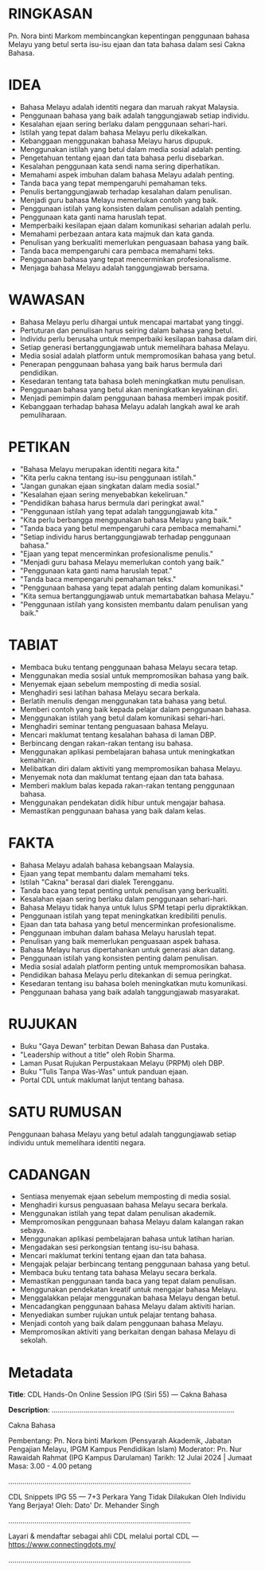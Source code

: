 # RINGKASAN
Pn. Nora binti Markom membincangkan kepentingan penggunaan bahasa Melayu yang betul serta isu-isu ejaan dan tata bahasa dalam sesi Cakna Bahasa.

# IDEA
- Bahasa Melayu adalah identiti negara dan maruah rakyat Malaysia.
- Penggunaan bahasa yang baik adalah tanggungjawab setiap individu.
- Kesalahan ejaan sering berlaku dalam penggunaan sehari-hari.
- Istilah yang tepat dalam bahasa Melayu perlu dikekalkan.
- Kebanggaan menggunakan bahasa Melayu harus dipupuk.
- Menggunakan istilah yang betul dalam media sosial adalah penting.
- Pengetahuan tentang ejaan dan tata bahasa perlu disebarkan.
- Kesalahan penggunaan kata sendi nama sering diperhatikan.
- Memahami aspek imbuhan dalam bahasa Melayu adalah penting.
- Tanda baca yang tepat mempengaruhi pemahaman teks.
- Penulis bertanggungjawab terhadap kesalahan dalam penulisan.
- Menjadi guru bahasa Melayu memerlukan contoh yang baik.
- Penggunaan istilah yang konsisten dalam penulisan adalah penting.
- Penggunaan kata ganti nama haruslah tepat.
- Memperbaiki kesilapan ejaan dalam komunikasi seharian adalah perlu.
- Memahami perbezaan antara kata majmuk dan kata ganda.
- Penulisan yang berkualiti memerlukan penguasaan bahasa yang baik.
- Tanda baca mempengaruhi cara pembaca memahami teks.
- Penggunaan bahasa yang tepat mencerminkan profesionalisme.
- Menjaga bahasa Melayu adalah tanggungjawab bersama.

# WAWASAN
- Bahasa Melayu perlu dihargai untuk mencapai martabat yang tinggi.
- Pertuturan dan penulisan harus seiring dalam bahasa yang betul.
- Individu perlu berusaha untuk memperbaiki kesilapan bahasa dalam diri.
- Setiap generasi bertanggungjawab untuk memelihara bahasa Melayu.
- Media sosial adalah platform untuk mempromosikan bahasa yang betul.
- Penerapan penggunaan bahasa yang baik harus bermula dari pendidikan.
- Kesedaran tentang tata bahasa boleh meningkatkan mutu penulisan.
- Penggunaan bahasa yang betul akan meningkatkan keyakinan diri.
- Menjadi pemimpin dalam penggunaan bahasa memberi impak positif.
- Kebanggaan terhadap bahasa Melayu adalah langkah awal ke arah pemuliharaan.

# PETIKAN
- "Bahasa Melayu merupakan identiti negara kita."
- "Kita perlu cakna tentang isu-isu penggunaan istilah."
- "Jangan gunakan ejaan singkatan dalam media sosial."
- "Kesalahan ejaan sering menyebabkan kekeliruan."
- "Pendidikan bahasa harus bermula dari peringkat awal."
- "Penggunaan istilah yang tepat adalah tanggungjawab kita."
- "Kita perlu berbangga menggunakan bahasa Melayu yang baik."
- "Tanda baca yang betul mempengaruhi cara pembaca memahami."
- "Setiap individu harus bertanggungjawab terhadap penggunaan bahasa."
- "Ejaan yang tepat mencerminkan profesionalisme penulis."
- "Menjadi guru bahasa Melayu memerlukan contoh yang baik."
- "Penggunaan kata ganti nama haruslah tepat."
- "Tanda baca mempengaruhi pemahaman teks."
- "Penggunaan bahasa yang tepat adalah penting dalam komunikasi."
- "Kita semua bertanggungjawab untuk memartabatkan bahasa Melayu."
- "Penggunaan istilah yang konsisten membantu dalam penulisan yang baik."

# TABIAT
- Membaca buku tentang penggunaan bahasa Melayu secara tetap.
- Menggunakan media sosial untuk mempromosikan bahasa yang baik.
- Menyemak ejaan sebelum memposting di media sosial.
- Menghadiri sesi latihan bahasa Melayu secara berkala.
- Berlatih menulis dengan menggunakan tata bahasa yang betul.
- Memberi contoh yang baik kepada pelajar dalam penggunaan bahasa.
- Menggunakan istilah yang betul dalam komunikasi sehari-hari.
- Menghadiri seminar tentang penguasaan bahasa Melayu.
- Mencari maklumat tentang kesalahan bahasa di laman DBP.
- Berbincang dengan rakan-rakan tentang isu bahasa.
- Menggunakan aplikasi pembelajaran bahasa untuk meningkatkan kemahiran.
- Melibatkan diri dalam aktiviti yang mempromosikan bahasa Melayu.
- Menyemak nota dan maklumat tentang ejaan dan tata bahasa.
- Memberi maklum balas kepada rakan-rakan tentang penggunaan bahasa.
- Menggunakan pendekatan didik hibur untuk mengajar bahasa.
- Memastikan penggunaan bahasa yang baik dalam kelas.

# FAKTA
- Bahasa Melayu adalah bahasa kebangsaan Malaysia.
- Ejaan yang tepat membantu dalam memahami teks.
- Istilah "Cakna" berasal dari dialek Terengganu.
- Tanda baca yang tepat penting untuk penulisan yang berkualiti.
- Kesalahan ejaan sering berlaku dalam penggunaan sehari-hari.
- Bahasa Melayu tidak hanya untuk lulus SPM tetapi perlu dipraktikkan.
- Penggunaan istilah yang tepat meningkatkan kredibiliti penulis.
- Ejaan dan tata bahasa yang betul mencerminkan profesionalisme.
- Penggunaan imbuhan dalam bahasa Melayu haruslah tepat.
- Penulisan yang baik memerlukan penguasaan aspek bahasa.
- Bahasa Melayu harus dipertahankan untuk generasi akan datang.
- Penggunaan istilah yang konsisten penting dalam penulisan.
- Media sosial adalah platform penting untuk mempromosikan bahasa.
- Pendidikan bahasa Melayu perlu ditekankan di semua peringkat.
- Kesedaran tentang isu bahasa boleh meningkatkan mutu komunikasi.
- Penggunaan bahasa yang baik adalah tanggungjawab masyarakat.

# RUJUKAN
- Buku "Gaya Dewan" terbitan Dewan Bahasa dan Pustaka.
- "Leadership without a title" oleh Robin Sharma.
- Laman Pusat Rujukan Perpustakaan Melayu (PRPM) oleh DBP.
- Buku "Tulis Tanpa Was-Was" untuk panduan ejaan.
- Portal CDL untuk maklumat lanjut tentang bahasa.

# SATU RUMUSAN
Penggunaan bahasa Melayu yang betul adalah tanggungjawab setiap individu untuk memelihara identiti negara.

# CADANGAN
- Sentiasa menyemak ejaan sebelum memposting di media sosial.
- Menghadiri kursus penguasaan bahasa Melayu secara berkala.
- Menggunakan istilah yang tepat dalam penulisan akademik.
- Mempromosikan penggunaan bahasa Melayu dalam kalangan rakan sebaya.
- Menggunakan aplikasi pembelajaran bahasa untuk latihan harian.
- Mengadakan sesi perkongsian tentang isu-isu bahasa.
- Mencari maklumat terkini tentang ejaan dan tata bahasa.
- Mengajak pelajar berbincang tentang penggunaan bahasa yang betul.
- Membaca buku tentang tata bahasa Melayu secara berkala.
- Memastikan penggunaan tanda baca yang tepat dalam penulisan.
- Menggunakan pendekatan kreatif untuk mengajar bahasa Melayu.
- Menggalakkan pelajar menggunakan bahasa Melayu dengan betul.
- Mencadangkan penggunaan bahasa Melayu dalam aktiviti harian.
- Menyediakan sumber rujukan untuk pelajar tentang bahasa.
- Menjadi contoh yang baik dalam penggunaan bahasa Melayu.
- Mempromosikan aktiviti yang berkaitan dengan bahasa Melayu di sekolah.

# Metadata
**Title**: CDL Hands-On Online Session IPG (Siri 55) — Cakna Bahasa

**Description**: ...........................................................................................

Cakna Bahasa

Pembentang: Pn. Nora binti Markom (Pensyarah Akademik, Jabatan Pengajian Melayu, IPGM Kampus Pendidikan Islam)
Moderator: Pn. Nur Rawaidah Rahmat (IPG Kampus Darulaman)
Tarikh: 12 Julai 2024   |   Jumaat
Masa: 3.00 - 4.00 petang

...........................................................................................

CDL Snippets IPG 55 — 7+3 Perkara Yang Tidak Dilakukan Oleh Individu Yang Berjaya!
Oleh: Dato' Dr. Mehander Singh

...........................................................................................

Layari & mendaftar sebagai ahli CDL melalui portal CDL — https://www.connectingdots.my/

...........................................................................................
